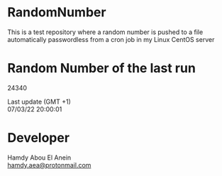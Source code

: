 # RandomNumber    
This is a test repository where a random number is pushed to a file automatically passwordless from a cron job in my Linux CentOS server    
# Random Number of the last run   
24340
      
Last update (GMT +1)    
07/03/22 20:00:01
# Developer    
Hamdy Abou El Anein   
hamdy.aea@protonmail.com
